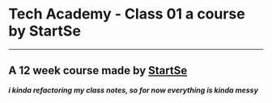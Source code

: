# Tech Academy - Class 01 a course by StartSe
---
## A 12 week course made by [StartSe](https://www.startse.com/)

***i kinda refactoring my class notes, so for now everything is kinda messy***